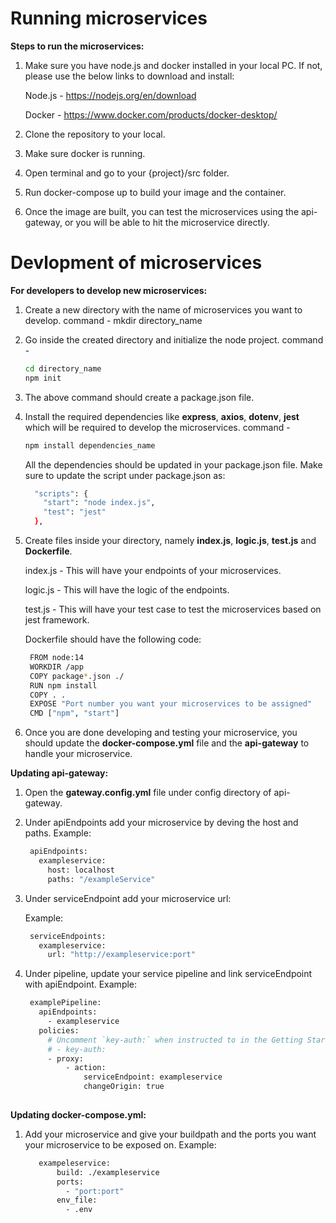 # Running microservices
**Steps to run the microservices:**
1. Make sure you have node.js and docker installed in your local PC. 
    If not, please use the below links to download and install:
    
    Node.js - https://nodejs.org/en/download
    
    Docker - https://www.docker.com/products/docker-desktop/

2. Clone the repository to your local.
3. Make sure docker is running.
4. Open terminal and go to your {project}/src folder.
5. Run docker-compose up to build your image and the container.
6. Once the image are built, you can test the microservices using the api-gateway, or you will be able to hit the microservice directly.

# Devlopment of microservices
**For developers to develop new microservices:**
1. Create a new directory with the name of microservices you want to develop.
    command - mkdir directory_name
2. Go inside the created directory and initialize the node project.
    command -
    ```bash
    cd directory_name 
    npm init
    ```
3. The above command should create a package.json file.
4. Install the required dependencies like **express**, **axios**, **dotenv**, **jest** which will be required to develop the microservices.
    command - 
    ```bash
    npm install dependencies_name
    ```
    All the dependencies should be updated in your package.json file.
    Make sure to update the script under package.json as:
      ```bash
        "scripts": {
          "start": "node index.js",
          "test": "jest"
        },
      ```
5. Create files inside your directory, namely **index.js**, **logic.js**, **test.js** and **Dockerfile**. 

    index.js - This will have your endpoints of your microservices.
    
    logic.js - This will have the logic of the endpoints.
    
    test.js  - This will have your test case to test the microservices based on jest framework.
    
    
    Dockerfile should have the following code:
     ```bash
      FROM node:14
      WORKDIR /app
      COPY package*.json ./
      RUN npm install
      COPY . .
      EXPOSE "Port number you want your microservices to be assigned"
      CMD ["npm", "start"]
      ```

6. Once you are done developing and testing your microservice, you should update the **docker-compose.yml** file and the **api-gateway** to handle your microservice.


**Updating api-gateway:**
1. Open the **gateway.config.yml** file under config directory of api-gateway.
2. Under apiEndpoints add your microservice by deving the host and paths.
    Example:
     ```bash
      apiEndpoints:
        exampleservice:
          host: localhost
          paths: "/exampleService"
      ```
3. Under serviceEndpoint add your microservice url:

    Example:
    
     ```bash
      serviceEndpoints:
        exampleservice:
          url: "http://exampleservice:port"
      ```
          
4. Under pipeline, update your service pipeline and link serviceEndpoint with apiEndpoint.
    Example:
     ```bash
      examplePipeline:
        apiEndpoints:
          - exampleservice
        policies:
          # Uncomment `key-auth:` when instructed to in the Getting Started guide.
          # - key-auth:
          - proxy:
              - action:
                  serviceEndpoint: exampleservice
                  changeOrigin: true
                  
      ```

**Updating docker-compose.yml:**
1. Add your microservice and give your buildpath and the ports you want your microservice to be exposed on.
    Example:
     ```bash
        exampeleservice:
            build: ./exampleservice
            ports:
              - "port:port"
            env_file:
              - .env
     ```
